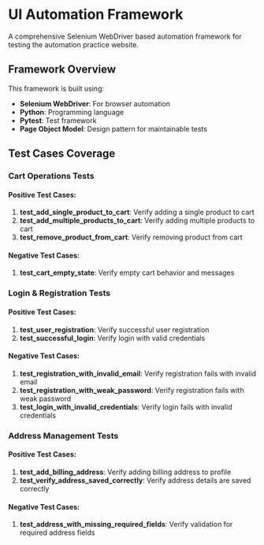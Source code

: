 # UI Automation Framework

A comprehensive Selenium WebDriver based automation framework for testing the automation practice website.

## Framework Overview

This framework is built using:
- **Selenium WebDriver**: For browser automation
- **Python**: Programming language
- **Pytest**: Test framework
- **Page Object Model**: Design pattern for maintainable tests

## Test Cases Coverage

### Cart Operations Tests

#### Positive Test Cases:
1. **test_add_single_product_to_cart**: Verify adding a single product to cart
2. **test_add_multiple_products_to_cart**: Verify adding multiple products to cart  
3. **test_remove_product_from_cart**: Verify removing product from cart

#### Negative Test Cases:
1. **test_cart_empty_state**: Verify empty cart behavior and messages

### Login & Registration Tests

#### Positive Test Cases:
1. **test_user_registration**: Verify successful user registration
2. **test_successful_login**: Verify login with valid credentials

#### Negative Test Cases:
1. **test_registration_with_invalid_email**: Verify registration fails with invalid email
2. **test_registration_with_weak_password**: Verify registration fails with weak password
3. **test_login_with_invalid_credentials**: Verify login fails with invalid credentials

### Address Management Tests
#### Positive Test Cases:
1. **test_add_billing_address**: Verify adding billing address to profile
2. **test_verify_address_saved_correctly**: Verify address details are saved correctly

#### Negative Test Cases:
1. **test_address_with_missing_required_fields**: Verify validation for required address fields
